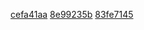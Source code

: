 [cefa41aa](../pieces/identifiant/cefa41aa)
[8e99235b](../pieces/identifiant/8e99235b)
[83fe7145](../pieces/identifiant/83fe7145)
